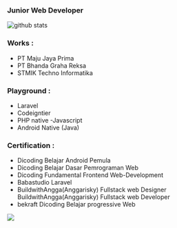 ### Junior Web Developer

![github stats](https://github-readme-stats.vercel.app/api?username=farizal97&show_icons=true&theme=dark)

### Works : 
- PT Maju Jaya Prima
- PT Bhanda Graha Reksa
- STMIK Techno Informatika

### Playground :
- Laravel
- Codeigntier
- PHP native
-Javascript
- Android Native (Java)

### Certification : 
- Dicoding Belajar Android Pemula
- Dicoding Belajar Dasar Pemrograman Web
- Dicoding Fundamental Frontend Web-Development
- Babastudio Laravel
- BuildwithAngga(Anggarisky) Fullstack web Designer
BuildwithAngga(Anggarisky) Fullstack web Developer
- bekraft Dicoding Belajar progressive Web 

<img src="https://github-readme-stats.vercel.app/api/top-langs/?username=zuramai&theme=vue">




